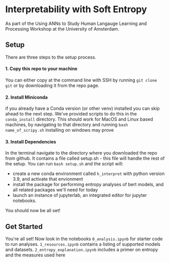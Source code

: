 # Interpretability with Soft Entropy

As part of the Using ANNs to Study Human Langauge Learning and Processing Workshop at the University of Amsterdam.

## Setup

There are three steps to the setup process.

#### 1. Copy this repo to your machine

You can either copy at the command line with SSH by running ```git clone git``` or by downloading it from the repo page.

#### 2. Install Miniconda

if you already have a Conda version (or other venv) installed you can skip ahead to the next step. We've provided scripts to do this in the ```conda_install``` directory. This should work for MacOS and Linux based machines, by navigating to that directory and running ```bash name_of_scripy.sh``` installing on windows may prove

#### 3. Install Dependencies

In the terminal navigate to the directory where you downloaded the repo from github. It contains a file called setup.sh - this file will handle the rest of the setup. You can run ```bash setup.sh``` and the script will:

- create a new conda environment called ```h_interpret``` with python version 3.9, and activate that envionment
- install the package for performing entropy analyses of bert models, and all related packages we'll need for today
- launch an instance of jupyterlab, an integrated editor for jupyter notebooks.

You should now be all set!


## Get Started
You're all set! Now look in the notebooks ```0_analysis.ipynb``` for starter code to run analyses. ```1_resources.ipynb``` contains a listing of supported models and datasets. ```2_entropy_explanation.ipynb``` includes a primer on entropy and the measures used here
